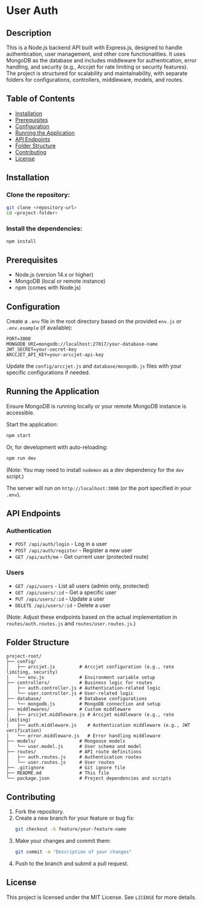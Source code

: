 # User Auth

## Description
This is a Node.js backend API built with Express.js, designed to handle authentication, user management, and other core functionalities. It uses MongoDB as the database and includes middleware for authentication, error handling, and security (e.g., Arccjet for rate limiting or security features). The project is structured for scalability and maintainability, with separate folders for configurations, controllers, middleware, models, and routes.

## Table of Contents
- [Installation](#installation)
- [Prerequisites](#prerequisites)
- [Configuration](#configuration)
- [Running the Application](#running-the-application)
- [API Endpoints](#api-endpoints)
- [Folder Structure](#folder-structure)
- [Contributing](#contributing)
- [License](#license)

## Installation
### Clone the repository:
```bash
git clone <repository-url>
cd <project-folder>
```
### Install the dependencies:
```bash
npm install
```

## Prerequisites
- Node.js (version 14.x or higher)
- MongoDB (local or remote instance)
- npm (comes with Node.js)

## Configuration
Create a `.env` file in the root directory based on the provided `env.js` or `.env.example` (if available):
```env
PORT=3000
MONGODB_URI=mongodb://localhost:27017/your-database-name
JWT_SECRET=your-secret-key
ARCCJET_API_KEY=your-arccjet-api-key
```
Update the `config/arccjet.js` and `database/mongodb.js` files with your specific configurations if needed.

## Running the Application
Ensure MongoDB is running locally or your remote MongoDB instance is accessible.

Start the application:
```bash
npm start
```
Or, for development with auto-reloading:
```bash
npm run dev
```
(Note: You may need to install `nodemon` as a dev dependency for the `dev` script.)

The server will run on `http://localhost:3000` (or the port specified in your `.env`).

## API Endpoints
### Authentication
- `POST /api/auth/login` - Log in a user
- `POST /api/auth/register` - Register a new user
- `GET /api/auth/me` - Get current user (protected route)

### Users
- `GET /api/users` - List all users (admin only, protected)
- `GET /api/users/:id` - Get a specific user
- `PUT /api/users/:id` - Update a user
- `DELETE /api/users/:id` - Delete a user

(Note: Adjust these endpoints based on the actual implementation in `routes/auth.routes.js` and `routes/user.routes.js`.)

## Folder Structure
```
project-root/
├── config/
│   ├── arccjet.js         # Arccjet configuration (e.g., rate limiting, security)
│   └── env.js             # Environment variable setup
├── controllers/           # Business logic for routes
│   ├── auth.controller.js # Authentication-related logic
│   └── user.controller.js # User-related logic
├── database/              # Database configurations
│   └── mongodb.js         # MongoDB connection and setup
├── middlewares/           # Custom middleware
│   ├── arccjet.middleware.js # Arccjet middleware (e.g., rate limiting)
│   ├── auth.middleware.js    # Authentication middleware (e.g., JWT verification)
│   └── error.middleware.js   # Error handling middleware
├── models/                # Mongoose models
│   └── user.model.js      # User schema and model
├── routes/                # API route definitions
│   ├── auth.routes.js     # Authentication routes
│   └── user.routes.js     # User routes
├── .gitignore             # Git ignore file
├── README.md              # This file
└── package.json           # Project dependencies and scripts
```

## Contributing
1. Fork the repository.
2. Create a new branch for your feature or bug fix:
   ```bash
   git checkout -b feature/your-feature-name
   ```
3. Make your changes and commit them:
   ```bash
   git commit -m "Description of your changes"
   ```
4. Push to the branch and submit a pull request.

## License
This project is licensed under the MIT License. See `LICENSE` for more details.
